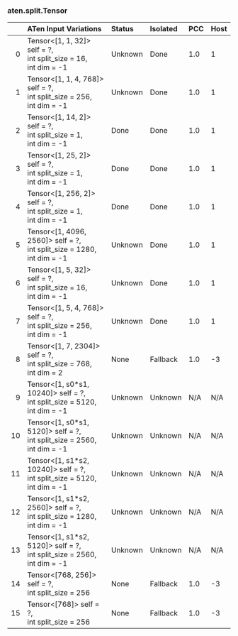 ### aten.split.Tensor
|    | ATen Input Variations                                                         | Status   | Isolated   | PCC   | Host   |
|---:|:------------------------------------------------------------------------------|:---------|:-----------|:------|:-------|
|  0 | Tensor<[1, 1, 32]> self = ?,<br>int split_size = 16,<br>int dim = -1          | Unknown  | Done       | 1.0   | 1      |
|  1 | Tensor<[1, 1, 4, 768]> self = ?,<br>int split_size = 256,<br>int dim = -1     | Unknown  | Done       | 1.0   | 1      |
|  2 | Tensor<[1, 14, 2]> self = ?,<br>int split_size = 1,<br>int dim = -1           | Done     | Done       | 1.0   | 1      |
|  3 | Tensor<[1, 25, 2]> self = ?,<br>int split_size = 1,<br>int dim = -1           | Done     | Done       | 1.0   | 1      |
|  4 | Tensor<[1, 256, 2]> self = ?,<br>int split_size = 1,<br>int dim = -1          | Done     | Done       | 1.0   | 1      |
|  5 | Tensor<[1, 4096, 2560]> self = ?,<br>int split_size = 1280,<br>int dim = -1   | Unknown  | Done       | 1.0   | 1      |
|  6 | Tensor<[1, 5, 32]> self = ?,<br>int split_size = 16,<br>int dim = -1          | Unknown  | Done       | 1.0   | 1      |
|  7 | Tensor<[1, 5, 4, 768]> self = ?,<br>int split_size = 256,<br>int dim = -1     | Unknown  | Done       | 1.0   | 1      |
|  8 | Tensor<[1, 7, 2304]> self = ?,<br>int split_size = 768,<br>int dim = 2        | None     | Fallback   | 1.0   | -3     |
|  9 | Tensor<[1, s0*s1, 10240]> self = ?,<br>int split_size = 5120,<br>int dim = -1 | Unknown  | Unknown    | N/A   | N/A    |
| 10 | Tensor<[1, s0*s1, 5120]> self = ?,<br>int split_size = 2560,<br>int dim = -1  | Unknown  | Unknown    | N/A   | N/A    |
| 11 | Tensor<[1, s1*s2, 10240]> self = ?,<br>int split_size = 5120,<br>int dim = -1 | Unknown  | Unknown    | N/A   | N/A    |
| 12 | Tensor<[1, s1*s2, 2560]> self = ?,<br>int split_size = 1280,<br>int dim = -1  | Unknown  | Unknown    | N/A   | N/A    |
| 13 | Tensor<[1, s1*s2, 5120]> self = ?,<br>int split_size = 2560,<br>int dim = -1  | Unknown  | Unknown    | N/A   | N/A    |
| 14 | Tensor<[768, 256]> self = ?,<br>int split_size = 256                          | None     | Fallback   | 1.0   | -3     |
| 15 | Tensor<[768]> self = ?,<br>int split_size = 256                               | None     | Fallback   | 1.0   | -3     |

